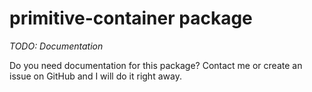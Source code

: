 # primitive-container package

*TODO: Documentation*

Do you need documentation for this package? Contact me or create an issue on GitHub and I will do it right away. 
